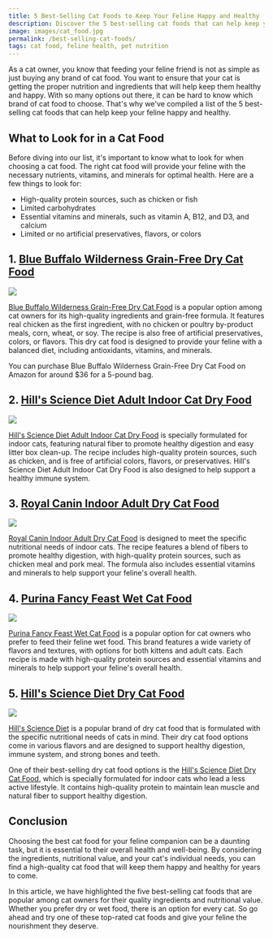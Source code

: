 ```yaml
---
title: 5 Best-Selling Cat Foods to Keep Your Feline Happy and Healthy
description: Discover the 5 best-selling cat foods that can help keep your feline happy and healthy. From wet to dry food, we've got you covered!
image: images/cat_food.jpg
permalink: /best-selling-cat-foods/
tags: cat food, feline health, pet nutrition
---
```


As a cat owner, you know that feeding your feline friend is not as simple as just buying any brand of cat food. You want to ensure that your cat is getting the proper nutrition and ingredients that will help keep them healthy and happy. With so many options out there, it can be hard to know which brand of cat food to choose. That's why we've compiled a list of the 5 best-selling cat foods that can help keep your feline happy and healthy.

## What to Look for in a Cat Food
Before diving into our list, it's important to know what to look for when choosing a cat food. The right cat food will provide your feline with the necessary nutrients, vitamins, and minerals for optimal health. Here are a few things to look for:

- High-quality protein sources, such as chicken or fish
- Limited carbohydrates
- Essential vitamins and minerals, such as vitamin A, B12, and D3, and calcium
- Limited or no artificial preservatives, flavors, or colors

## 1. [Blue Buffalo Wilderness Grain-Free Dry Cat Food](https://amzn.to/3SPawdD)

<a href="https://www.amazon.com/Buffalo-Wilderness-Protein-Natural-Chicken/dp/B00REJU4V0?_encoding=UTF8&crid=202Z9PEYRM5EY&keywords=Blue+Buffalo+Wilderness+Grain-Free+Dry+Cat+Food&qid=1678122035&sprefix=blue+buffalo+wilderness+grain-free+dry+cat+food%2Caps%2C789&sr=8-2&linkCode=li2&tag=forpetswith0d-20&linkId=48e697c7f39090a9a1db5136fac26164&language=en_US&ref_=as_li_ss_il" target="_blank"><img border="0" src="//ws-na.amazon-adsystem.com/widgets/q?_encoding=UTF8&ASIN=B00REJU4V0&Format=_SL160_&ID=AsinImage&MarketPlace=US&ServiceVersion=20070822&WS=1&tag=forpetswith0d-20&language=en_US" ></a><img src="https://ir-na.amazon-adsystem.com/e/ir?t=forpetswith0d-20&language=en_US&l=li2&o=1&a=B00REJU4V0" width="1" height="1" border="0" alt="" style="border:none !important; margin:0px !important;" />

[Blue Buffalo Wilderness Grain-Free Dry Cat Food](https://amzn.to/3SPawdD) is a popular option among cat owners for its high-quality ingredients and grain-free formula. It features real chicken as the first ingredient, with no chicken or poultry by-product meals, corn, wheat, or soy. The recipe is also free of artificial preservatives, colors, or flavors. This dry cat food is designed to provide your feline with a balanced diet, including antioxidants, vitamins, and minerals.

You can purchase Blue Buffalo Wilderness Grain-Free Dry Cat Food on Amazon for around $36 for a 5-pound bag.

## 2. [Hill's Science Diet Adult Indoor Cat Dry Food](https://amzn.to/3YzVs4U)

<a href="https://www.amazon.com/Science-Diet-Indoor-Chicken-Recipe/dp/B003MA3AW0?crid=3EB2MNV4U3QKL&keywords=Hill%27s+Science+Diet+Adult+Indoor+Cat+Dry+Food&qid=1678198297&sprefix=hill%27s+science+diet+adult+indoor+cat+dry+food%2Caps%2C605&sr=8-1&linkCode=li2&tag=forpetswith0d-20&linkId=0a73ffec5d0b474d7a52d52e680b1660&language=en_US&ref_=as_li_ss_il" target="_blank"><img border="0" src="//ws-na.amazon-adsystem.com/widgets/q?_encoding=UTF8&ASIN=B003MA3AW0&Format=_SL160_&ID=AsinImage&MarketPlace=US&ServiceVersion=20070822&WS=1&tag=forpetswith0d-20&language=en_US" ></a><img src="https://ir-na.amazon-adsystem.com/e/ir?t=forpetswith0d-20&language=en_US&l=li2&o=1&a=B003MA3AW0" width="1" height="1" border="0" alt="" style="border:none !important; margin:0px !important;" />

[Hill's Science Diet Adult Indoor Cat Dry Food](https://amzn.to/3YzVs4U) is specially formulated for indoor cats, featuring natural fiber to promote healthy digestion and easy litter box clean-up. The recipe includes high-quality protein sources, such as chicken, and is free of artificial colors, flavors, or preservatives. Hill's Science Diet Adult Indoor Cat Dry Food is also designed to help support a healthy immune system.


## 3. [Royal Canin Indoor Adult Dry Cat Food](https://amzn.to/3ZQ4Z8V)

<a href="https://www.amazon.com/Royal-Canin-Feline-Nutrition-15-Pound/dp/B00068K5UQ?crid=3JTDA2Y0NKA7U&keywords=Royal+Canin+Indoor+Adult+Dry+Cat+Food&qid=1678198462&sprefix=royal+canin+indoor+adult+dry+cat+food%2Caps%2C473&sr=8-1&linkCode=li2&tag=forpetswith0d-20&linkId=87d614065590b7a6639d08b4c09ce768&language=en_US&ref_=as_li_ss_il" target="_blank"><img border="0" src="//ws-na.amazon-adsystem.com/widgets/q?_encoding=UTF8&ASIN=B00068K5UQ&Format=_SL160_&ID=AsinImage&MarketPlace=US&ServiceVersion=20070822&WS=1&tag=forpetswith0d-20&language=en_US" ></a><img src="https://ir-na.amazon-adsystem.com/e/ir?t=forpetswith0d-20&language=en_US&l=li2&o=1&a=B00068K5UQ" width="1" height="1" border="0" alt="" style="border:none !important; margin:0px !important;" />

[Royal Canin Indoor Adult Dry Cat Food](https://amzn.to/3ZQ4Z8V) is designed to meet the specific nutritional needs of indoor cats. The recipe features a blend of fibers to promote healthy digestion, with high-quality protein sources, such as chicken meal and pork meal. The formula also includes essential vitamins and minerals to help support your feline's overall health.



## 4. [Purina Fancy Feast Wet Cat Food](https://amzn.to/3T1YuxC)

<a href="https://www.amazon.com/Purina-Fancy-Feast-Variety-Collection/dp/B07JHQGCZ8?crid=39VXLE9VV4EB9&keywords=Purina+Fancy+Feast+Wet+Cat+Food&qid=1678198532&sprefix=purina+fancy+feast+wet+cat+food%2Caps%2C294&sr=8-2&linkCode=li2&tag=forpetswith0d-20&linkId=6dae6e8fd905a2c86513f5b6d4bcf002&language=en_US&ref_=as_li_ss_il" target="_blank"><img border="0" src="//ws-na.amazon-adsystem.com/widgets/q?_encoding=UTF8&ASIN=B07JHQGCZ8&Format=_SL160_&ID=AsinImage&MarketPlace=US&ServiceVersion=20070822&WS=1&tag=forpetswith0d-20&language=en_US" ></a><img src="https://ir-na.amazon-adsystem.com/e/ir?t=forpetswith0d-20&language=en_US&l=li2&o=1&a=B07JHQGCZ8" width="1" height="1" border="0" alt="" style="border:none !important; margin:0px !important;" />

[Purina Fancy Feast Wet Cat Food](https://amzn.to/3T1YuxC) is a popular option for cat owners who prefer to feed their feline wet food. This brand features a wide variety of flavors and textures, with options for both kittens and adult cats. Each recipe is made with high-quality protein sources and essential vitamins and minerals to help support your feline's overall health.


## 5. [Hill's Science Diet Dry Cat Food](https://amzn.to/3F2xLeC)

<a href="https://www.amazon.com/Science-Diet-Indoor-Chicken-Recipe/dp/B003MA3AW0?crid=3C8E7T95NQXC&keywords=Hill%27s+Science+Diet+Dry+Cat+Food&qid=1678198597&sprefix=hill%27s+science+diet+dry+cat+food%2Caps%2C222&sr=8-1&linkCode=li2&tag=forpetswith0d-20&linkId=fa3b9928d0fe2d7c63c2ee439048bc95&language=en_US&ref_=as_li_ss_il" target="_blank"><img border="0" src="//ws-na.amazon-adsystem.com/widgets/q?_encoding=UTF8&ASIN=B003MA3AW0&Format=_SL160_&ID=AsinImage&MarketPlace=US&ServiceVersion=20070822&WS=1&tag=forpetswith0d-20&language=en_US" ></a><img src="https://ir-na.amazon-adsystem.com/e/ir?t=forpetswith0d-20&language=en_US&l=li2&o=1&a=B003MA3AW0" width="1" height="1" border="0" alt="" style="border:none !important; margin:0px !important;" />

[Hill's Science Diet](https://amzn.to/3F2xLeC) is a popular brand of dry cat food that is formulated with the specific nutritional needs of cats in mind. Their dry cat food options come in various flavors and are designed to support healthy digestion, immune system, and strong bones and teeth.

One of their best-selling dry cat food options is the [Hill's Science Diet Dry Cat Food](https://amzn.to/3F2xLeC), which is specially formulated for indoor cats who lead a less active lifestyle. It contains high-quality protein to maintain lean muscle and natural fiber to support healthy digestion.

## Conclusion

Choosing the best cat food for your feline companion can be a daunting task, but it is essential to their overall health and well-being. By considering the ingredients, nutritional value, and your cat's individual needs, you can find a high-quality cat food that will keep them happy and healthy for years to come.

In this article, we have highlighted the five best-selling cat foods that are popular among cat owners for their quality ingredients and nutritional value. Whether you prefer dry or wet food, there is an option for every cat. So go ahead and try one of these top-rated cat foods and give your feline the nourishment they deserve.